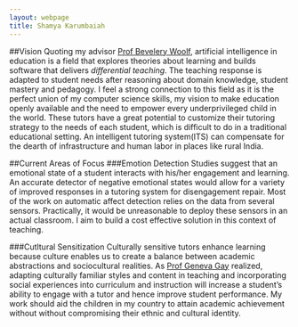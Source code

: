 ```yaml
---
layout: webpage
title: Shamya Karumbaiah
---
```

##Vision
Quoting my advisor [Prof Bevelery Woolf](http://althea.cs.umass.edu/bpw/bpwindex.html), artificial intelligence in education is a field that explores theories about learning and builds software that delivers *differential teaching*. The teaching response is adapted to student needs after reasoning about domain knowledge, student mastery and pedagogy. I feel a strong connection to this field as it is the perfect union of my computer science skills, my vision to make education openly available and the need to empower every underprivileged child in the world. These tutors have a great potential to customize their tutoring strategy to the needs of each student, which is difficult to do in a traditional educational setting. An intelligent tutoring system(ITS) can compensate for the dearth of infrastructure and human labor in places like rural India.
	
##Current Areas of Focus
###Emotion Detection
Studies suggest that an emotional state of a student interacts with his/her engagement and learning. An accurate detector of negative emotional states would allow for a variety of improved responses in a tutoring system for disengagement repair. Most of the work on automatic affect detection relies on the data from several sensors. Practically, it would be unreasonable to deploy these sensors in an actual classroom. I aim to build a cost effective solution in this context of teaching.
	
###Cutltural Sensitization
Culturally sensitive tutors enhance learning because culture enables us to create a balance between academic abstractions and sociocultural realities. As [Prof Geneva Gay](https://education.uw.edu/people/faculty/ggay) realized, adapting culturally familiar styles and content in teaching and incorporating social experiences into curriculum and instruction will increase a student’s ability to engage with a tutor and hence improve student performance. My work should aid the children in my country to attain academic achievement without without compromising their ethnic and cultural identity.
